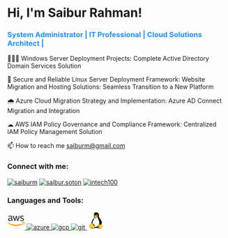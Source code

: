 
<h1 align="left">Hi, I'm Saibur Rahman!</h1>
<h3><p style="color:DodgerBlue;">System Administrator | IT Professional | Cloud Solutions Architect |</p></h3>

👨🏻‍💻 Windows Server Deployment Projects: Complete Active Directory Domain Services Solution

🐧 Secure and Reliable Linux Server Deployment Framework: Website Migration and Hosting Solutions: Seamless Transition to a New Platform

🌧️ Azure Cloud Migration Strategy and Implementation: Azure AD Connect Migration and Integration

☁︎ AWS IAM Policy Governance and Compliance Framework: Centralized IAM Policy Management Solution

📫 How to reach me saiburm@gmail.com

<h3 align="left">Connect with me:</h3>
<p align="left">
<a href="https://linkedin.com/in/saiburm" target="blank"><img align="center" src="https://raw.githubusercontent.com/rahuldkjain/github-profile-readme-generator/master/src/images/icons/Social/linked-in-alt.svg" alt="saiburm" height="30" width="40" /></a>
<a href="https://fb.com/saibur.soton" target="blank"><img align="center" src="https://raw.githubusercontent.com/rahuldkjain/github-profile-readme-generator/master/src/images/icons/Social/facebook.svg" alt="saibur.soton" height="30" width="40" /></a>
<a href="https://www.youtube.com/c/intech100" target="blank"><img align="center" src="https://raw.githubusercontent.com/rahuldkjain/github-profile-readme-generator/master/src/images/icons/Social/youtube.svg" alt="intech100" height="30" width="40" /></a>
</p>

<h3 align="left">Languages and Tools:</h3>
<p align="left"> <a href="https://aws.amazon.com" target="_blank" rel="noreferrer"> <img src="https://raw.githubusercontent.com/devicons/devicon/master/icons/amazonwebservices/amazonwebservices-original-wordmark.svg" alt="aws" width="40" height="40"/> </a> <a href="https://azure.microsoft.com/en-in/" target="_blank" rel="noreferrer"> <img src="https://www.vectorlogo.zone/logos/microsoft_azure/microsoft_azure-icon.svg" alt="azure" width="40" height="40"/> </a> <a href="https://cloud.google.com" target="_blank" rel="noreferrer"> <img src="https://www.vectorlogo.zone/logos/google_cloud/google_cloud-icon.svg" alt="gcp" width="40" height="40"/> </a> <a href="https://git-scm.com/" target="_blank" rel="noreferrer"> <img src="https://www.vectorlogo.zone/logos/git-scm/git-scm-icon.svg" alt="git" width="40" height="40"/> </a> <a href="https://www.linux.org/" target="_blank" rel="noreferrer"> <img src="https://raw.githubusercontent.com/devicons/devicon/master/icons/linux/linux-original.svg" alt="linux" width="40" height="40"/> </a> </p>
